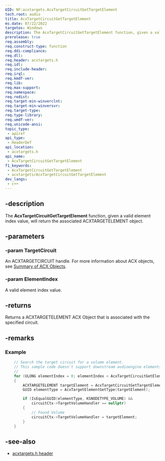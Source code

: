 ```yaml
---
UID: NF:acxtargets.AcxTargetCircuitGetTargetElement
tech.root: audio
title: AcxTargetCircuitGetTargetElement
ms.date: 07/22/2022
targetos: Windows
description: The AcxTargetCircuitGetTargetElement function, given a valid element index value, will return the associated ACXTARGETELEMENT object.
prerelease: true
req.assembly: 
req.construct-type: function
req.ddi-compliance: 
req.dll: 
req.header: acxtargets.h
req.idl: 
req.include-header: 
req.irql: 
req.kmdf-ver: 
req.lib: 
req.max-support: 
req.namespace: 
req.redist: 
req.target-min-winverclnt: 
req.target-min-winversvr: 
req.target-type: 
req.type-library: 
req.umdf-ver: 
req.unicode-ansi: 
topic_type:
 - apiref
api_type:
 - HeaderDef
api_location:
 - acxtargets.h
api_name:
 - AcxTargetCircuitGetTargetElement
f1_keywords:
 - AcxTargetCircuitGetTargetElement
 - acxtargets/AcxTargetCircuitGetTargetElement
dev_langs:
 - c++
---
```


## -description

The **AcxTargetCircuitGetTargetElement** function, given a valid element index value, will return the associated ACXTARGETELEMENT object.

## -parameters

### -param TargetCircuit

An ACXTARGETCIRCUIT handle. For more information about ACX objects, see [Summary of ACX Objects](/windows-hardware/drivers/audio/acx-summary-of-objects).

### -param ElementIndex

A valid element index value.

## -returns

Returns a ACXTARGETELEMENT ACX Object that is associated with the specified circuit.

## -remarks

### Example

```cpp
    // Search the target circuit for a volume element.
    // This sample code doesn't support downstream audioengine elements.
    // 
    for (ULONG elementIndex = 0; elementIndex < AcxTargetCircuitGetElementsCount(TargetCircuit); ++elementIndex)
    {
        ACXTARGETELEMENT targetElement = AcxTargetCircuitGetTargetElement(TargetCircuit, elementIndex);
        GUID elementType = AcxTargetElementGetType(targetElement);

        if (IsEqualGUID(elementType, KSNODETYPE_VOLUME) &&
            circuitCtx->TargetVolumeHandler == nullptr)
        {
            // Found Volume
            circuitCtx->TargetVolumeHandler = targetElement;
        }
    }
```

## -see-also

- [acxtargets.h header](index.md)

